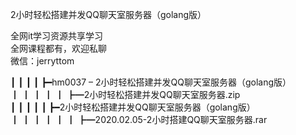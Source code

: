 2小时轻松搭建并发QQ聊天室服务器（golang版）

全网it学习资源共享学习<br>全网课程都有，欢迎私聊<br>微信：jerryttom<br>

┃ ┃ ┃ ┃ ┣━hm0037 – 2小时轻松搭建并发QQ聊天室服务器（golang版）<br> ┃ ┃ ┃ ┃ ┃ ┣━2小时轻松搭建并发QQ聊天室服务器.zip<br> ┃ ┃ ┃ ┃ ┃ ┣━2小时轻松搭建并发QQ聊天室服务器（golang版）<br> ┃ ┃ ┃ ┃ ┃ ┃ ┣━2020.02.05-2小时搭建QQ聊天室服务器.rar